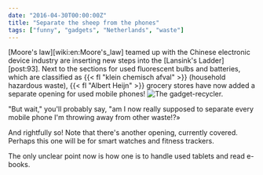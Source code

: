 ```yaml
---
date: "2016-04-30T00:00:00Z"
title: "Separate the sheep from the phones"
tags: ["funny", "gadgets", "Netherlands", "waste"]
---
```


[Moore's law][wiki:en:Moore's_law] teamed up with the Chinese electronic device industry are inserting new steps into the [Lansink's Ladder][post:93]. Next to the sections for used fluorescent bulbs and batteries, which are classified as {{< fl "klein chemisch afval" >}} (household hazardous waste), {{< fl "Albert Heijn" >}} grocery stores have now added a separate opening for used mobile phones!
![](img:2.bp.blogspot.com/-jL2wyfC1WDw/VyTmayHUOLI/AAAAAAAAl5I/hBBZ6CFkK18OwexqP5wAcgXIH67pwrB9QCKgB/s1600/20160429_171914.picasaweb.jpg:a "The gadget-recycler.")

<!--more-->

"But wait," you'll probably say, "am I now really supposed to separate every mobile phone I'm throwing away from other waste!?»

And rightfully so! Note that there's another opening, currently covered. Perhaps this one will be for smart watches and fitness trackers.

The only unclear point now is how one is to handle used tablets and read e-books.
